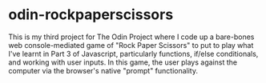 # odin-rockpaperscissors

This is my third project for The Odin Project where I code up a bare-bones web console-mediated game of "Rock Paper Scissors" to put to play what I've learnt in Part 3 of Javascript, particularly functions, if/else conditionals, and working with user inputs.
In this game, the user plays against the computer via the browser's native "prompt" functionality.
